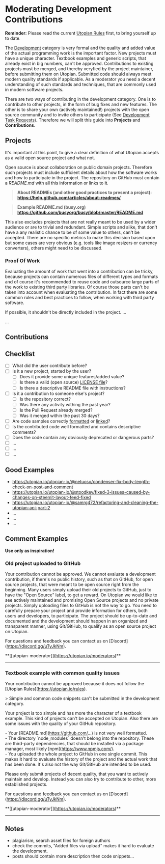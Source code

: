 # Moderating Development Contributions

**Reminder:** Please read the current [Utopian Rules](https://utopian.io/rules) first, to bring yourself up to date.

The [Development](https://utopian.io/development/review) category is very formal and the quality and added value of the actual programming work is the important factor. New projects must have a unique character. Textbook examples and generic scripts, that already exist in big numbers, can't be approved. Contributions to existing projects must be merged, and thereby veryfied by the project maintainer, before submitting them on Utopian. Submitted code should always meet modern quality standards if applicable. As a moderator you need a decent understanding of such standards and techniques, that are commonly used in modern software projects.

There are two ways of contributing in the development category. One is to contribute to other projects, in the form of bug fixes and new features. The other is to share your own (actively maintained!) projects with the open source community and to invite others to participate (See [Development Task Requests](https://github.com/utopian-io/moderation-guidelines/tree/master/task-requests/development.md)). Therefore we will split this guide into **Projects** and **Contributions**.

## Projects

It's important at this point, to give a clear definition of what Utopian accepts as a valid open source project and what not. 

Open source is about collaboration on public domain projects. Therefore such projects must include sufficient details about how the software works and how to participate in the project. The repository on GitHub must contain a *README.md* with all this information or links to it.

> **About READMEs (and other good practices to present a project):**
> **https://help.github.com/articles/about-readmes/**

> **Example README.md (busy.org)**
> **https://github.com/busyorg/busy/blob/master/README.md**

This also excludes projects that are not really meant to be used by a wider audience or are to trivial and redundant. Simple scripts and alike, that don't have a any realistic chance to be of some value to others, can't be accepted. There are no specific metrics to make this decision based upon but some cases are very obvious (e.g. tools like image resizers or currency converters), others might need to be discussed.

### Proof Of Work

Evaluating the amount of work that went into a contribution can be tricky, because projects can contain numerous files of different types and formats and of course it's recommended to reuse code and outsource large parts of the work to existing third party libraries. Of course those parts can't be taken into account when evaluating the contribution. In fact there are some common rules and best practices to follow, when working with third party software.

If possible, it shouldn't be directly included in the project. ...

...

## Contributions

## Checklist

- [ ] What did the user contribute before?
- [ ] Is it a new project, started by the user?
  - [ ] Does it provide some unique features/added value?
  - [ ] Is there a valid (open source) [LICENSE file](https://help.github.com/articles/adding-a-license-to-a-repository/)?
  - [ ] Is there a descriptive README file with instructions?
- [ ] Is it a contribution to someone else's project?
  - [ ] Is the repository correct?
  - [ ] Was there any activity withing the past year?
  - [ ] Is the Pull Request already merged?
  - [ ] Was it merged within the past 30 days?
- [ ] Are code samples correctly [formatted](https://help.github.com/articles/creating-and-highlighting-code-blocks/) or [linked](https://help.github.com/articles/creating-a-permanent-link-to-a-code-snippet/)?
- [ ] Is the contributed code well formatted and contains descriptive comments?
- [ ] Does the code contain any obviously deprecated or dangerous parts?
- [ ] ...
- [ ] ...
- [ ] ...

## Good Examples

- https://utopian.io/utopian-io/@netuoso/condenser-fix-body-length-check-on-post-and-comment
- https://utopian.io/utopian-io/@stoodkev/fixed-3-issues-caused-by-changes-on-steemit-layout-feed-fixed
- https://utopian.io/utopian-io/@samrg472/refactoring-and-cleaning-the-utopian-api-part-2
- ...
- ...
- ...


## Comment Examples

**Use only as inspiration!**

### Old project uploaded to GitHub

Your contribution cannot be approved. We cannot evaluate a development contribution, if there's no public history, such as that on GitHub, for open source projects, that were meant to be open source right from the beginning. Many users simply upload their old projects to GitHub, just to have the "Open Source" label, to get a reward. On Utopian we would like to see actively maintained and promising Open Source projects and no private projects. Simply uploading files to GitHub is not the way to go. You need to carefully prepare your project and provide information for others, both users and developers, to participate. The project should be up-to-date and documented and the development should happen in an organized and transparent manner, using Git/GitHub, to qualify as an open source project on Utopian.

For questions and feedback you can contact us on \[Discord](https://discord.gg/uTyJkNm).

\**\[[utopian-moderator]](https://utopian.io/moderators)**

<hr>

### Textbook example with common quality issues

Your contribution cannot be approved because it does not follow the \[Utopian Rules](https://utopian.io/rules).

\> Simple and common code snippets can't be submitted in the development category.

Your project is too simple and has more the character of a textbook example. This kind of projects can't be accepted on Utopian. Also there are some issues with the quality of your GitHub repository.

\- Your \[README.md](https://github.com/...) is not very well formatted.<br>
\- The directory \`node_modules\` doesn't belong into the repository. These are third-party dependencies, that should be installed via a package manager, most likely \[npm](https://www.npmjs.com/).<br>
\- You uploaded the whole project to GitHub in one single commit. This makes it hard to evaluate the history of the project and the actual work that has been done. It's also not the way Git/GitHub are intended to be used.<br>
 
Please only submit projects of decent quality, that you want to actively maintain and develop. Instead you can also try to contribute to other, more established projects.
 
For questions and feedback you can contact us on \[Discord](https://discord.gg/uTyJkNm).
 
\**\[[utopian-moderator]](https://utopian.io/moderators)**

<hr>

## Notes

- plagiarism, search asset files for foreign authors
- check the commits, "Added files via upload" makes it hard to evaluate the development.
- posts should contain more description then code snippets...
